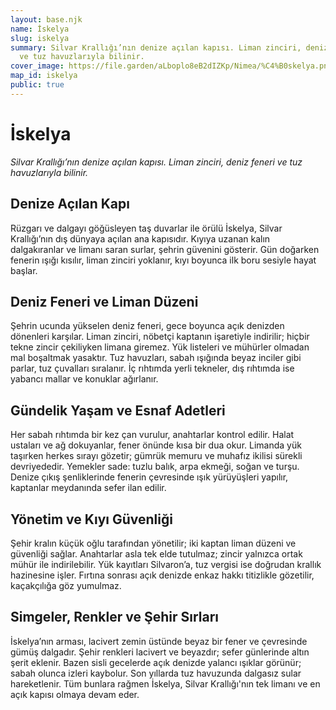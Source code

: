 ```yaml
---
layout: base.njk
name: İskelya
slug: iskelya
summary: Silvar Krallığı’nın denize açılan kapısı. Liman zinciri, deniz feneri
  ve tuz havuzlarıyla bilinir.
cover_image: https://file.garden/aLboplo8eB2dIZKp/Nimea/%C4%B0skelya.png
map_id: iskelya
public: true
---
```

# **İskelya**

*Silvar Krallığı’nın denize açılan kapısı. Liman zinciri, deniz feneri ve tuz havuzlarıyla bilinir.*



## **Denize Açılan Kapı**

Rüzgarı ve dalgayı göğüsleyen taş duvarlar ile örülü İskelya, Silvar Krallığı’nın dış dünyaya açılan ana kapısıdır. Kıyıya uzanan kalın dalgakıranlar ve limanı saran surlar, şehrin güvenini gösterir. Gün doğarken fenerin ışığı kısılır, liman zinciri yoklanır, kıyı boyunca ilk boru sesiyle hayat başlar.

## **Deniz Feneri ve Liman Düzeni**

Şehrin ucunda yükselen deniz feneri, gece boyunca açık denizden dönenleri karşılar. Liman zinciri, nöbetçi kaptanın işaretiyle indirilir; hiçbir tekne zincir çekiliyken limana giremez. Yük listeleri ve mühürler olmadan mal boşaltmak yasaktır. Tuz havuzları, sabah ışığında beyaz inciler gibi parlar, tuz çuvalları sıralanır. İç rıhtımda yerli tekneler, dış rıhtımda ise yabancı mallar ve konuklar ağırlanır.

## **Gündelik Yaşam ve Esnaf Adetleri**

Her sabah rıhtımda bir kez çan vurulur, anahtarlar kontrol edilir. Halat ustaları ve ağ dokuyanlar, fener önünde kısa bir dua okur. Limanda yük taşırken herkes sırayı gözetir; gümrük memuru ve muhafız ikilisi sürekli devriyededir. Yemekler sade: tuzlu balık, arpa ekmeği, soğan ve turşu. Denize çıkış şenliklerinde fenerin çevresinde ışık yürüyüşleri yapılır, kaptanlar meydanında sefer ilan edilir.

## **Yönetim ve Kıyı Güvenliği**

Şehir kralın küçük oğlu tarafından yönetilir; iki kaptan liman düzeni ve güvenliği sağlar. Anahtarlar asla tek elde tutulmaz; zincir yalnızca ortak mühür ile indirilebilir. Yük kayıtları Silvaron’a, tuz vergisi ise doğrudan krallık hazinesine işler. Fırtına sonrası açık denizde enkaz hakkı titizlikle gözetilir, kaçakçılığa göz yumulmaz.

## **Simgeler, Renkler ve Şehir Sırları**

İskelya’nın arması, lacivert zemin üstünde beyaz bir fener ve çevresinde gümüş dalgadır. Şehir renkleri lacivert ve beyazdır; sefer günlerinde altın şerit eklenir. Bazen sisli gecelerde açık denizde yalancı ışıklar görünür; sabah olunca izleri kaybolur. Son yıllarda tuz havuzunda dalgasız sular hareketlenir. Tüm bunlara rağmen İskelya, Silvar Krallığı'nın tek limanı ve en açık kapısı olmaya devam eder.
